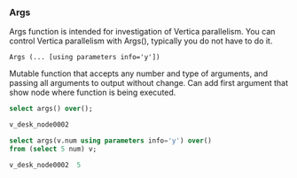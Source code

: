 ### Args

Args function is intended for investigation of Vertica parallelism.
You can control Vertica parallelism with Args(), typically you do not have to do it.
```
Args (... [using parameters info='y'])
```
Mutable function that accepts any number and type of arguments, and passing all arguments to output without change.
Can add first argument that show node where function is being executed.
```sql
select args() over();                  

v_desk_node0002

select args(v.num using parameters info='y') over()
from (select 5 num) v;

v_desk_node0002  5
```
